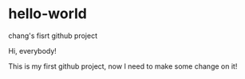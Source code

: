 # hello-world
chang's fisrt github project

Hi, everybody!

This is my first github project, now I need to make some change on it!
